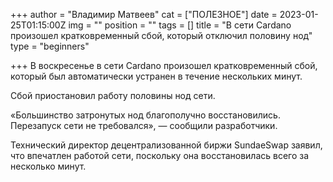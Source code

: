 +++
author = "Владимир Матвеев"
cat = ["ПОЛЕЗНОЕ"]
date = 2023-01-25T01:15:00Z
img = ""
position = ""
tags = []
title = "В сети Cardano произошел кратковременный сбой, который отключил половину нод"
type = "beginners"

+++
В воскресенье в сети Cardano произошел кратковременный сбой, который был автоматически устранен в течение нескольких минут.

Сбой приостановил работу половины нод сети.

«Большинство затронутых нод благополучно восстановились. Перезапуск сети не требовался», — сообщили разработчики.

Технический директор децентрализованной биржи SundaeSwap заявил, что впечатлен работой сети, поскольку она восстановилась всего за несколько минут.